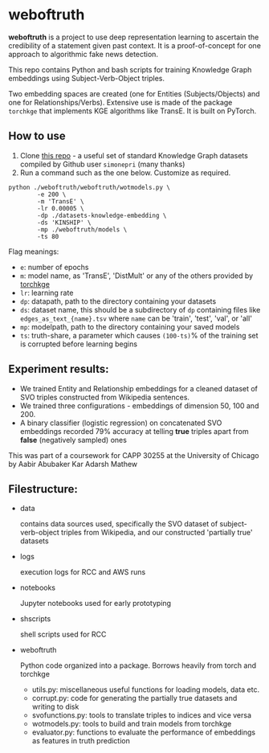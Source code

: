 # weboftruth

**weboftruth** is a project to use deep representation learning to ascertain the credibility of a statement given past context. It is a proof-of-concept for one approach to algorithmic fake news detection.

This repo contains Python and bash scripts for training Knowledge Graph embeddings using Subject-Verb-Object triples.

Two embedding spaces are created (one for Entities (Subjects/Objects) and one for Relationships/Verbs). Extensive use is made of the package `torchkge` that implements KGE algorithms like TransE. It is built on PyTorch.

## How to use

1. Clone [this repo](https://github.com/simonepri/datasets-knowledge-embedding) - a useful set of standard Knowledge Graph datasets compiled by Github user `simonepri` (many thanks)
2. Run a command such as the one below. Customize as required.
```
python ./weboftruth/weboftruth/wotmodels.py \
        -e 200 \
        -m 'TransE' \
        -lr 0.00005 \
        -dp ./datasets-knowledge-embedding \
        -ds 'KINSHIP' \
        -mp ./weboftruth/models \
        -ts 80
```

Flag meanings:
- `e`: number of epochs
- `m`: model name, as 'TransE', 'DistMult' or any of the others provided by [torchkge](https://torchkge.readthedocs.io/en/latest/reference/models.html)
- `lr`: learning rate
- `dp`: datapath, path to the directory containing your datasets
- `ds`: dataset name, this should be a subdirectory of `dp` containing files like `edges_as_text_{name}.tsv` where `name` can be 'train', 'test', 'val', or 'all'
- `mp`: modelpath, path to the directory containing your saved models
- `ts`: truth-share, a parameter which causes `(100-ts)`% of the training set is corrupted before learning begins

## Experiment results:
- We trained Entity and Relationship embeddings for a cleaned dataset of SVO triples constructed from Wikipedia sentences.
- We trained three configurations - embeddings of dimension 50, 100 and 200.
- A binary classifier (logistic regression) on concatenated SVO embeddings recorded 79% accuracy at telling **true** triples apart from **false** (negatively sampled) ones

This was part of a coursework for CAPP 30255 at the University of Chicago by Aabir Abubaker Kar Adarsh Mathew

## Filestructure:

- data

  contains data sources used, specifically the SVO dataset of subject-verb-object triples from Wikipedia, and our constructed 'partially true' datasets
- logs

  execution logs for RCC and AWS runs
- notebooks

  Jupyter notebooks used for early prototyping
- shscripts

  shell scripts used for RCC
- weboftruth

  Python code organized into a package. Borrows heavily from torch and torchkge
  - utils.py: miscellaneous useful functions for loading models, data etc.
  - corrupt.py: code for generating the partially true datasets and writing to disk
  - svofunctions.py: tools to translate triples to indices and vice versa
  - wotmodels.py: tools to build and train models from torchkge
  - evaluator.py: functions to evaluate the performance of embeddings as features in truth prediction


